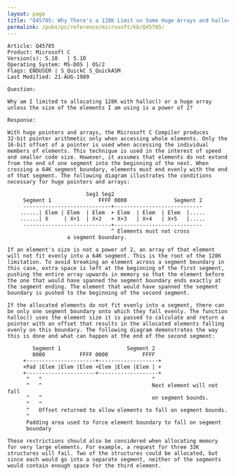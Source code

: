 ```yaml
---
layout: page
title: "Q45705: Why There's a 128K Limit on Some Huge Arrays and halloc()s"
permalink: /pubs/pc/reference/microsoft/kb/Q45705/
---
```


	Article: Q45705
	Product: Microsoft C
	Version(s): 5.10   | 5.10
	Operating System: MS-DOS | OS/2
	Flags: ENDUSER | S_QuickC S_QuickASM
	Last Modified: 21-AUG-1989
	
	Question:
	
	Why am I limited to allocating 128K with halloc() or a huge array
	unless the size of the elements I am using is a power of 2?
	
	Response:
	
	With huge pointers and arrays, the Microsoft C Compiler produces
	32-bit pointer arithmetic only when accessing whole elements. Only the
	16-bit offset of a pointer is used when accessing the individual
	members of elements. This technique is used in the interest of speed
	and smaller code size. However, it assumes that elements do not extend
	from the end of one segment into the beginning of the next. When
	crossing a 64K segment boundary, elements must end evenly with the end
	of that segment. The following diagram illustrates the conditions
	necessary for huge pointers and arrays:
	
	                         Seg1 Seg2
	     Segment 1               FFFF 0000               Segment 2
	     ----------------------------+----------------------------
	    ......| Elem | Elem  | Elem  + Elem  | Elem  | Elem  |.....
	    ......| X     | X+1  | X+2   + X+3   | X+4   | X+5   |.....
	     ----------------------------+----------------------------
	                                 ^ Elements must not cross
	                   a segment boundary.
	
	If an element's size is not a power of 2, an array of that element
	will not fit evenly into a 64K segment. This is the root of the 128K
	limitation. To avoid breaking an element across a segment boundary in
	this case, extra space is left at the beginning of the first segment,
	pushing the entire array upwards in memory so that the element before
	the one that would have spanned the segment boundary ends exactly at
	the segment ending. The element that would have spanned the segment
	boundary is pushed to the beginning of the second segment.
	
	If the allocated elements do not fit evenly into a segment, there can
	be only one segment boundary onto which they fall evenly. The function
	halloc() uses the element size it is passed to calculate and return a
	pointer with an offset that results in the allocated elements falling
	evenly on this boundary. The following diagram demonstrates the way
	this is done and what can happen at the end of the second segment:
	
	        Segment 1                     Segment 2
	        0000           FFFF 0000           FFFF
	     +----------------------+-------------------+
	     +Pad |Elem |Elem |Elem +Elem |Elem |Elem | +
	     +----------------------+-------------------+
	      ^   ^                                   ^
	      ^   ^                                   Next element will not fall
	      ^   ^                                   on segment bounds.
	      ^   ^
	      ^   Offset returned to allow elements to fall on segment bounds.
	      ^
	      Padding area used to force element boundary to fall on segment
	      boundary
	
	These restrictions should also be considered when allocating memory
	for very large elements. For example, a request for three 33K
	structures will fail. Two of the structures could be allocated, but
	since each would go into a separate segment, neither of the segments
	would contain enough space for the third element.
